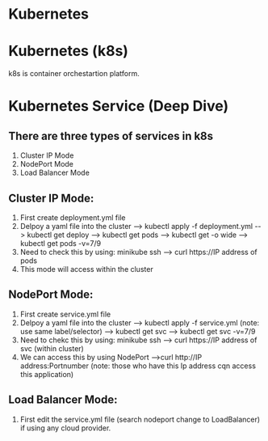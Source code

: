 # Kubernetes

# Kubernetes (k8s)
k8s is container orchestartion platform.

# Kubernetes Service (Deep Dive)
## There are three types of services in k8s
1. Cluster IP Mode
2. NodePort Mode
3. Load Balancer Mode

## Cluster IP Mode:
  1. First create deployment.yml file
  2. Delpoy a yaml file into the cluster  --> kubectl apply -f deployment.yml  --> kubectl get deploy  --> kubectl get pods   --> kubectl get -o wide   --> kubectl get pods -v=7/9
  3. Need to check this by using:  minikube ssh  --> curl https://IP address of pods
  4. This mode will access within the cluster

## NodePort Mode:
  1. First create service.yml file
  2. Delpoy a yaml file into the cluster  --> kubectl apply -f service.yml (note: use same label/selector)  --> kubectl get svc  --> kubectl get svc -v=7/9
  3.  Need to chekc this by using:  minikube ssh  --> curl https://IP address of svc (within cluster)
  4.  We can access this by using NodePort -->curl http://IP address:Portnumber (note: those who have this Ip address cqn access this application)

## Load Balancer Mode:
  1. First edit the service.yml file (search nodeport change to LoadBalancer) if using any cloud provider. 
